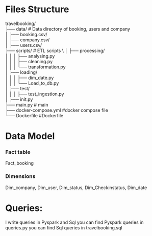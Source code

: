 # Files Structure

travelbooking/ \
├── data/ # Data directory of booking, users and company \
│   ├── booking.csv/ \
│   ├── company.csv/ \
│   ├── users.csv/ \
├── scripts/ # ETL scripts \ 
│   ├── processing/ \
│   │   │   ├── analysing.py \
│   │   │   ├── cleaning.py \
│   │   │   └── transformation.py \
│   ├── loading/ \
│   │   │   ├── dim_date.py \
│   │   │   └── Load_to_db.py \
│   ├── test/ \
│   │   │   ├── test_ingestion.py \
│   ├── init.py \
├── main.py # main  \
├── docker-compose.yml #docker compose file \
└── Dockerfile #Dockerfile 



# Data Model

###  Fact table
 Fact_booking

### Dimensions
Dim_company, Dim_user, Dim_status, Dim_Checkinstatus, Dim_date


# Queries: 
I write queries in Pyspark and Sql
you can find Pyspark queries in queries.py 
you can find Sql queries in travelbooking.sql

